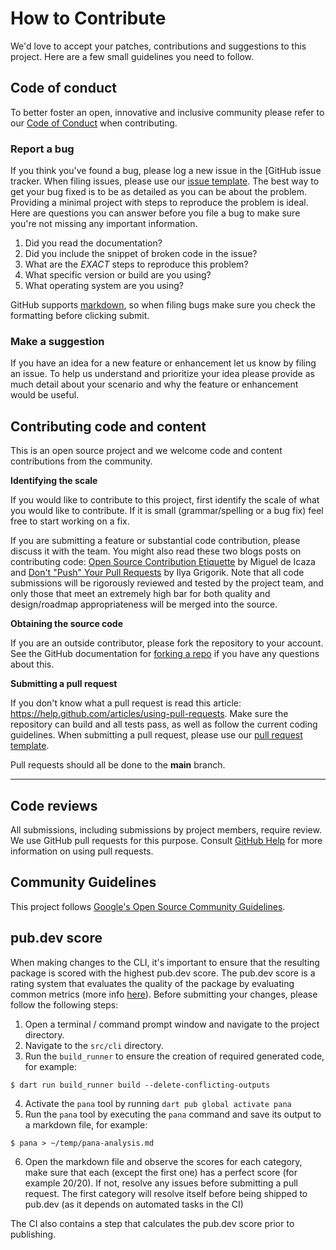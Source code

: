 # How to Contribute

We'd love to accept your patches, contributions and suggestions to this project.
Here are a few small guidelines you need to follow.

## Code of conduct

To better foster an open, innovative and inclusive community please refer to our
[Code of Conduct](CODE_OF_CONDUCT.md) when contributing.

### Report a bug

If you think you've found a bug, please log a new issue in the [GitHub issue
tracker. When filing issues, please use our [issue
template](.github/ISSUE_TEMPLATE.md). The best way to get your bug fixed is to
be as detailed as you can be about the problem. Providing a minimal project with
steps to reproduce the problem is ideal. Here are questions you can answer
before you file a bug to make sure you're not missing any important information.

1. Did you read the documentation?
2. Did you include the snippet of broken code in the issue?
3. What are the *EXACT* steps to reproduce this problem?
4. What specific version or build are you using?
5. What operating system are you using?

GitHub supports
[markdown](https://help.github.com/articles/github-flavored-markdown/), so when
filing bugs make sure you check the formatting before clicking submit.

### Make a suggestion

If you have an idea for a new feature or enhancement let us know by filing an
issue. To help us understand and prioritize your idea please provide as much
detail about your scenario and why the feature or enhancement would be useful.

## Contributing code and content

This is an open source project and we welcome code and content contributions
from the community.

**Identifying the scale**

If you would like to contribute to this project, first identify the scale of
what you would like to contribute. If it is small (grammar/spelling or a bug
fix) feel free to start working on a fix.

If you are submitting a feature or substantial code contribution, please discuss
it with the team. You might also read these two blogs posts on contributing
code: [Open Source Contribution
Etiquette](http://tirania.org/blog/archive/2010/Dec-31.html) by Miguel de Icaza
and [Don't "Push" Your Pull
Requests](https://www.igvita.com/2011/12/19/dont-push-your-pull-requests/) by
Ilya Grigorik. Note that all code submissions will be rigorously reviewed and
tested by the project team, and only those that meet an extremely high bar for
both quality and design/roadmap appropriateness will be merged into the source.

**Obtaining the source code**

If you are an outside contributor, please fork the repository to your account.
See the GitHub documentation for [forking a
repo](https://help.github.com/articles/fork-a-repo/) if you have any questions
about this. 

**Submitting a pull request**

If you don't know what a pull request is read this article:
https://help.github.com/articles/using-pull-requests. Make sure the repository
can build and all tests pass, as well as follow the current coding guidelines.
When submitting a pull request, please use our [pull request
template](.github/PULL_REQUEST_TEMPLATE.md).

Pull requests should all be done to the **main** branch.

---

## Code reviews

All submissions, including submissions by project members, require review. We
use GitHub pull requests for this purpose. Consult [GitHub
Help](https://help.github.com/articles/about-pull-requests/) for more
information on using pull requests.

## Community Guidelines

This project follows [Google's Open Source Community
Guidelines](https://opensource.google.com/conduct/).

## pub.dev score

When making changes to the CLI, it's important to ensure that the resulting package is scored with the highest pub.dev score. The pub.dev score is a rating system that evaluates the quality of the package by evaluating common metrics (more info [here](https://pub.dev/help/scoring)). Before submitting your changes, please follow the following steps:

1. Open a terminal / command prompt window and navigate to the project directory.
2. Navigate to the `src/cli` directory.
3. Run the `build_runner` to ensure the creation of required generated code, for example:
```
$ dart run build_runner build --delete-conflicting-outputs
```
4. Activate the `pana` tool by running `dart pub global activate pana`
5. Run the `pana` tool by executing the `pana` command and save its output to a markdown file, for example:
```
$ pana > ~/temp/pana-analysis.md
```
6. Open the markdown file and observe the scores for each category, make sure that each (except the first one) has a perfect score (for example 20/20). If not, resolve any issues before submitting a pull request. The first category will resolve itself before being shipped to pub.dev (as it depends on automated tasks in the CI)

The CI also contains a step that calculates the pub.dev score prior to publishing.